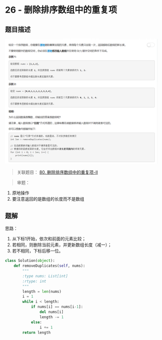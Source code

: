 # 26 - 删除排序数组中的重复项

## 题目描述
![problem](images/26.png)

>关联题目： [80. 删除排序数组中的重复项-II](https://github.com/Rosevil1874/LeetCode/tree/master/Python-Solution/80_Remove-Duplicates-from-Sorted-Array-II)

>审题：
1. 原地操作
2. 要注意返回的是数组的长度而不是数组

## 题解
思路：
1. 从下标1开始，依次和前面的元素比较；
2. 若相同，则删除当前元素，并更新数组长度（减一）；
3. 若不相同，下标后移一位。

```python
class Solution(object):
    def removeDuplicates(self, nums):
        """
        :type nums: List[int]
        :rtype: int
        """
        length = len(nums)
        i = 1
        while i < length:
        	if nums[i] == nums[i-1]:
        		del nums[i]
        		length -= 1
        	else:
        		i += 1
        return length
```